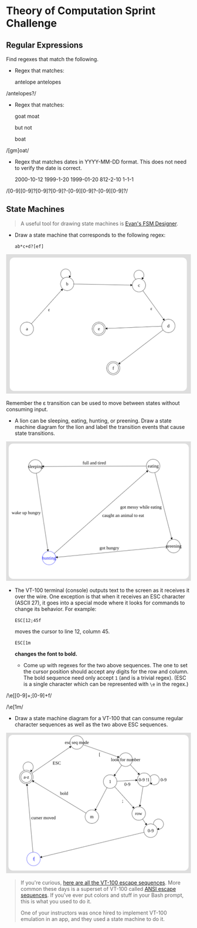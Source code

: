 # Theory of Computation Sprint Challenge

## Regular Expressions

Find regexes that match the following.

* Regex that matches:

    antelope
    antelopes

/antelopes?/

* Regex that matches:

    goat
    moat

  but not 

    boat

/[gm]oat/

* Regex that matches dates in YYYY-MM-DD format. This does not need to
  verify the date is correct.

  2000-10-12
  1999-1-20
  1999-01-20
  812-2-10
  1-1-1

/[0-9][0-9]?[0-9]?[0-9]?-[0-9][0-9]?-[0-9][0-9]?/

## State Machines

> A useful tool for drawing state machines is [Evan's FSM
> Designer](http://madebyevan.com/fsm/).

* Draw a state machine that corresponds to the following regex:

      ab*c+d?[ef]

![random regex](./image.png)

  Remember the ε transition can be used to move between states without
  consuming input. 

* A lion can be sleeping, eating, hunting, or preening. Draw a state
  machine diagram for the lion and label the transition events that
  cause state transitions.

![Lion](./image2.png)

* The VT-100 terminal (console) outputs text to the screen as it
  receives it over the wire. One exception is that when it receives an
  ESC character (ASCII 27), it goes into a special mode where it looks
  for commands to change its behavior. For example:

      ESC[12;45f

  moves the cursor to line 12, column 45.

      ESC[1m

  **changes the font to bold.**

  * Come up with regexes for the two above sequences. The one to set the
    cursor position should accept any digits for the row and column. The
    bold sequence need only accept `1` (and is a trivial regex). (ESC is
    a single character which can be represented with `\e` in the regex.)

/\e\[[0-9]+;[0-9]+f/

/\e\[1m/


  * Draw a state machine diagram for a VT-100 that can consume regular
    character sequences as well as the two above ESC sequences.

![VT-100](./image3.png)


> If you're curious, [here are all the VT-100 escape
> sequences](http://ascii-table.com/ansi-escape-sequences-vt-100.php).
> More common these days is a superset of VT-100 called [ANSI escape
> sequences](http://ascii-table.com/ansi-escape-sequences.php). If
> you've ever put colors and stuff in your Bash prompt, this is what you
> used to do it.
>
> One of your instructors was once hired to implement VT-100 emulation
> in an app, and they used a state machine to do it.
